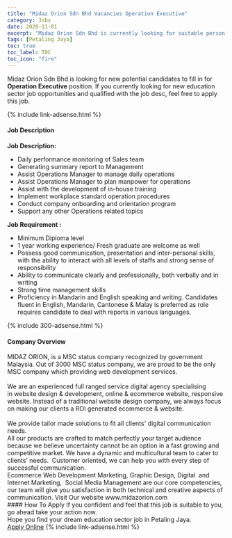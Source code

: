 ```yaml
---
title: "Midaz Orion Sdn Bhd Vacancies Operation Executive" 
category: Jobs 
date: 2020-11-01 
excerpt: "Midaz Orion Sdn Bhd is currently looking for suitable person to fill in the Operation Executive which positioned at Petaling Jaya" 
tags: [Petaling Jaya] 
toc: true 
toc_label: TOC 
toc_icon: "fire" 
--- 
```


<p>Midaz Orion Sdn Bhd is looking for new potential candidates to fill in for <b>Operation Executive</b> position. If you currently looking for new education sector job opportunities and qualified with the job desc, feel free to apply this job.
</p>{% include link-adsense.html %} 
<div><div><h4>Job Description</h4></div><div><div><span><div><div><div><strong>Job Description:</strong></div><ul><li>Daily performance monitoring of Sales team</li><li>Generating summary report to Management</li><li>Assist Operations Manager to manage daily operations</li><li>Assist Operations Manager to plan manpower for operations</li><li>Assist with the development of in-house training</li><li>Implement workplace standard operation procedures</li><li>Conduct company onboarding and orientation program</li><li>Support any other Operations related topics</li></ul></div><div><strong>Job Requirement :</strong></div><ul><li>Minimum Diploma level</li><li>1 year working experience/ Fresh graduate are welcome as well</li><li>Possess good communication, presentation and inter-personal skills, with the ability to interact with all levels of staffs and strong sense of responsibility</li><li>Ability to communicate clearly and professionally, both verbally and in writing</li><li>Strong time management skills</li><li>Proficiency in Mandarin and English speaking and writing. Candidates fluent in English, Mandarin, Cantonese &amp; Malay is preferred as role requires candidate to deal with reports in various languages.&#160;</li></ul></div></span></div></div></div> 
{% include 300-adsense.html %} 
<div><div><h4>Company Overview</h4></div><div><div><span><div><div>MIDAZ ORION,&#160;is a MSC status company recognized by government Malaysia. Out of 3000 MSC status company, we are proud to be the only MSC company which providing web development services.<br>
<br>
We are an&#160;experienced full ranged service digital agency specialising in&#160;website design &amp; development, online &amp; ecommerce website, responsive website. Instead of a traditional website design company, we always focus on making our clients a ROI generated ecommerce &amp; website.</div>
<div><br>
We provide tailor made solutions to fit all clients' digital communication needs.</div>
<div>All our products are crafted to match perfectly your target audience because we believe uncertainty cannot be an option in a fast growing and competitive market. We have a dynamic and multicultural team to cater to clients&#8217; needs.&#160; Customer oriented, we can help you with every step of successful communication.</div>
<div>Ecommerce Web Development Marketing, Graphic Design, Digital&#160; and Internet Marketing,&#160; Social Media Management are our core competencies, our team will give you satisfaction in both technical and creative aspects of communication. Visit Our website www.midazorion.com</div></div></span></div></div></div> 
#### How To Apply 
If you confident and feel that this job is suitable to you, go ahead take your action now. <br/> 
Hope you find your dream education sector job in Petaling Jaya. <br/> 
<a href="https://www.jobstreet.com.my/en/job/operation-executive-4413423?jobId=jobstreet-my-job-4413423&sectionRank=24&token=0~cab17937-d37c-4099-b802-27dc017a4894&fr=SRP%20View%20In%20New%20Ta" class="btn btn--info" target="_blank" rel="nofollow noopenner">Apply Online</a> 
{% include link-adsense.html %} 
